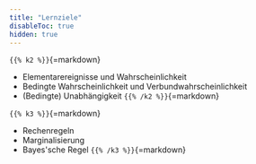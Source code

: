 ```yaml
---
title: "Lernziele"
disableToc: true
hidden: true
---
```



`{{% k2 %}}`{=markdown}
*   Elementarereignisse und Wahrscheinlichkeit
*   Bedingte Wahrscheinlichkeit und Verbundwahrscheinlichkeit
*   (Bedingte) Unabhängigkeit
`{{% /k2 %}}`{=markdown}

`{{% k3 %}}`{=markdown}
*   Rechenregeln
*   Marginalisierung
*   Bayes'sche Regel
`{{% /k3 %}}`{=markdown}
